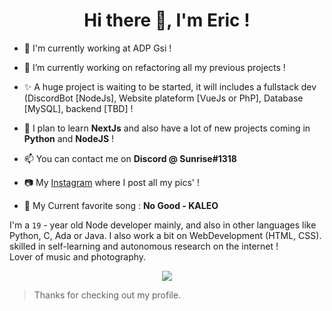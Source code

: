 <h1 align="center">Hi there 👋, I'm Eric !</h1>

- 💼 I'm currently working at ADP Gsi !

- 🔭 I’m currently working on refactoring all my previous projects !

- ✨ A huge project is waiting to be started, it will includes a fullstack dev (DiscordBot [NodeJs], Website plateform [VueJs or PhP], Database [MySQL], backend [TBD] !

- 🌱 I plan to learn **NextJs** and also have a lot of new projects coming in **Python** and **NodeJS** !

- 📫 You can contact me on **Discord @ Sunrise#1318**

- 📷 My [Instagram](https://www.instagram.com/eir_horizon_/) where I post all my pics' !

- 🎵 My Current favorite song : **No Good - KALEO**

I'm a `19` - year old Node developer mainly, and also in other languages ​​like Python, C, Ada or Java. I also work a bit on WebDevelopment (HTML, CSS). skilled in self-learning and autonomous research on the internet !
<br/>Lover of music and photography.

<p align="center"><img src="https://skillicons.dev/icons?i=nodejs,js,java,c,py,html,bash,mysql,bots,discord,git,gtk,linux,pr,vscode"/></p>

> Thanks for checking out my profile.
